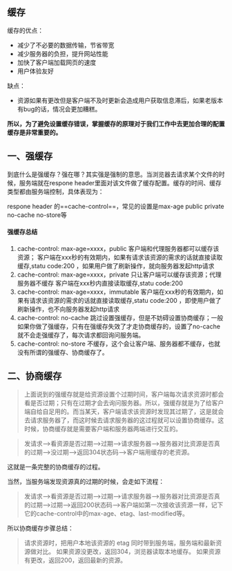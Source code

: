 ## 缓存

缓存的优点：

- 减少了不必要的数据传输，节省带宽
- 减少服务器的负担，提升网站性能
- 加快了客户端加载网页的速度
- 用户体验友好

缺点：

- 资源如果有更改但是客户端不及时更新会造成用户获取信息滞后，如果老版本有bug的话，情况会更加糟糕。

**所以，为了避免设置缓存错误，掌握缓存的原理对于我们工作中去更加合理的配置缓存是非常重要的。**

## 一、强缓存

到底什么是强缓存？强在哪？其实强是强制的意思。当浏览器去请求某个文件的时候，服务端就在respone header里面对该文件做了缓存配置。缓存的时间、缓存类型都由服务端控制，具体表现为：

 respone header 的==cache-control==，常见的设置是max-age public private no-cache no-store等

#### 强缓存总结

1. cache-control: max-age=xxxx，public
    客户端和代理服务器都可以缓存该资源；
    客户端在xxx秒的有效期内，如果有请求该资源的需求的话就直接读取缓存,statu code:200 ，如果用户做了刷新操作，就向服务器发起http请求
2. cache-control: max-age=xxxx，private
    只让客户端可以缓存该资源；代理服务器不缓存
    客户端在xxx秒内直接读取缓存,statu code:200
3. cache-control: max-age=xxxx，immutable
    客户端在xxx秒的有效期内，如果有请求该资源的需求的话就直接读取缓存,statu code:200 ，即使用户做了刷新操作，也不向服务器发起http请求
4. cache-control: no-cache
    跳过设置强缓存，但是不妨碍设置协商缓存；一般如果你做了强缓存，只有在强缓存失效了才走协商缓存的，设置了no-cache就不会走强缓存了，每次请求都回询问服务端。
5. cache-control: no-store
    不缓存，这个会让客户端、服务器都不缓存，也就没有所谓的强缓存、协商缓存了。





## 二、协商缓存

> 上面说到的强缓存就是给资源设置个过期时间，客户端每次请求资源时都会看是否过期；只有在过期才会去询问服务器。所以，强缓存就是为了给客户端自给自足用的。而当某天，客户端请求该资源时发现其过期了，这是就会去请求服务器了，而这时候去请求服务器的这过程就可以设置协商缓存。这时候，协商缓存就是需要客户端和服务器两端进行交互的。

> 发请求-->看资源是否过期-->过期-->请求服务器-->服务器对比资源是否真的过期-->没过期-->返回304状态码-->客户端用缓存的老资源。

这就是一条完整的协商缓存的过程。

当然，当服务端发现资源真的过期的时候，会走如下流程：

> 发请求-->看资源是否过期-->过期-->请求服务器-->服务器对比资源是否真的过期-->过期-->返回200状态码-->客户端如第一次接收该资源一样，记下它的cache-control中的max-age、etag、last-modified等。

所以协商缓存步骤总结：

> 请求资源时，把用户本地该资源的 etag 同时带到服务端，服务端和最新资源做对比。
>  如果资源没更改，返回304，浏览器读取本地缓存。
>  如果资源有更改，返回200，返回最新的资源。



